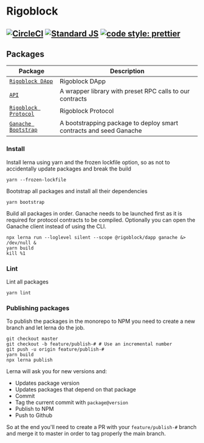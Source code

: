 # Rigoblock
[![CircleCI](https://circleci.com/gh/RigoBlock/rigoblock-monorepo/tree/master.svg?style=shield&circle-token=8a3a97d8673b72dacc5efb04a10492ce473e9afb)](https://circleci.com/gh/RigoBlock/rigoblock-monorepo/tree/master)
[![Standard JS](https://img.shields.io/badge/code_style-standard-brightgreen.svg)](https://standardjs.com)
[![code style: prettier](https://img.shields.io/badge/code_style-prettier-ff69b4.svg)](https://github.com/prettier/prettier)
---

## Packages

| Package| Description|
| - | - |
| [`Rigoblock DApp`](/packages/dapp)                  | Rigoblock DApp                                                     |
| [`API`](/packages/api)                    | A wrapper library with preset RPC calls to our contracts               |
| [`Rigoblock Protocol`](/packages/protocol)          | Rigoblock Protocol                                                 |
| [`Ganache Bootstrap`](/packages/ganache-bootstrap)  | A bootstrapping package to deploy smart contracts and seed Ganache |


### Install

Install lerna using yarn and the frozen lockfile option, so as not to accidentally update packages and break the build
```
yarn --frozen-lockfile
```

Bootstrap all packages and install all their dependencies
```
yarn bootstrap
```
Build all packages in order. Ganache needs to be launched first as it is required for protocol contracts to be compiled. Optionally you can open the Ganache client instead of using the CLI.
```
npx lerna run --loglevel silent --scope @rigoblock/dapp ganache &> /dev/null &
yarn build
kill %1
```

### Lint

Lint all packages

```
yarn lint
```

### Publishing packages

To publish the packages in the monorepo to NPM you need to create a new branch and let lerna do the job.

```
git checkout master
git checkout -b feature/publish-# # Use an incremental number
git push -u origin feature/publish-#
yarn build
npx lerna publish
```

Lerna will ask you for new versions and:
- Updates package version
- Updates packages that depend on that package
- Commit
- Tag the current commit with `package@version`
- Publish to NPM
- Push to Github

So at the end you'll need to create a PR with your `feature/publish-#` branch and merge it to master in order to tag properly the main branch.
